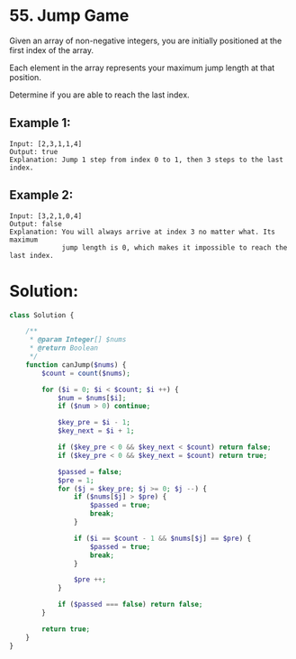 # 55. Jump Game
Given an array of non-negative integers, you are initially positioned at the first index of the array.

Each element in the array represents your maximum jump length at that position.

Determine if you are able to reach the last index.
## Example 1:
~~~
Input: [2,3,1,1,4]
Output: true
Explanation: Jump 1 step from index 0 to 1, then 3 steps to the last index.
~~~
## Example 2:
~~~
Input: [3,2,1,0,4]
Output: false
Explanation: You will always arrive at index 3 no matter what. Its maximum
             jump length is 0, which makes it impossible to reach the last index.
~~~

# Solution:
~~~PHP
class Solution {

    /**
     * @param Integer[] $nums
     * @return Boolean
     */
    function canJump($nums) {
        $count = count($nums);

        for ($i = 0; $i < $count; $i ++) {
            $num = $nums[$i];
            if ($num > 0) continue;

            $key_pre = $i - 1;
            $key_next = $i + 1;

            if ($key_pre < 0 && $key_next < $count) return false;
            if ($key_pre < 0 && $key_next = $count) return true;

            $passed = false;
            $pre = 1;
            for ($j = $key_pre; $j >= 0; $j --) {
                if ($nums[$j] > $pre) {
                    $passed = true;
                    break;
                }

                if ($i == $count - 1 && $nums[$j] == $pre) {
                    $passed = true;
                    break;
                }

                $pre ++;
            }

            if ($passed === false) return false;
        }

        return true;
    }
}
~~~